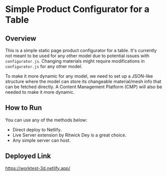 # Simple Product Configurator for a Table

## Overview

This is a simple static page product configurator for a table. It's currently not meant to be used for any other model due to potential issues with `configurator.js`. Changing materials might require modifications in `configurator.js` for any other model.

To make it more dynamic for any model, we need to set up a JSON-like structure where the model can store its changeable material/mesh info that can be fetched directly. A Content Management Platform (CMP) will also be needed to make it more dynamic.

## How to Run

You can use any of the methods below:

- Direct deploy to Netlify.
- Live Server extension by Ritwick Dey is a great choice.
- Any simple server can host.


## Deployed Link

https://worktest-3d.netlify.app/